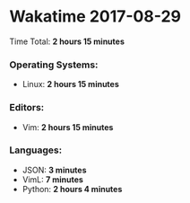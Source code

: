 # Wakatime 2017-08-29

Time Total: **2 hours 15 minutes**

### Operating Systems:
- Linux: **2 hours 15 minutes** 

### Editors:
- Vim: **2 hours 15 minutes** 

### Languages:
- JSON: **3 minutes** 
- VimL: **7 minutes** 
- Python: **2 hours 4 minutes** 

